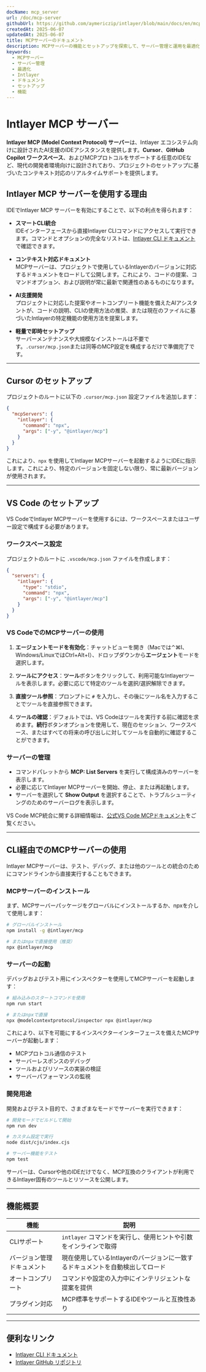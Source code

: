 ```yaml
---
docName: mcp_server
url: /doc/mcp-server
githubUrl: https://github.com/aymericzip/intlayer/blob/main/docs/en/mcp_server.md
createdAt: 2025-06-07
updatedAt: 2025-06-07
title: MCPサーバーのドキュメント
description: MCPサーバーの機能とセットアップを探索して、サーバー管理と運用を最適化します。
keywords:
  - MCPサーバー
  - サーバー管理
  - 最適化
  - Intlayer
  - ドキュメント
  - セットアップ
  - 機能
---
```


# Intlayer MCP サーバー

**Intlayer MCP (Model Context Protocol) サーバー**は、Intlayer エコシステム向けに設計されたAI支援のIDEアシスタンスを提供します。**Cursor**、**GitHub Copilot ワークスペース**、およびMCPプロトコルをサポートする任意のIDEなど、現代の開発者環境向けに設計されており、プロジェクトのセットアップに基づいたコンテキスト対応のリアルタイムサポートを提供します。

## Intlayer MCP サーバーを使用する理由

IDEでIntlayer MCP サーバーを有効にすることで、以下の利点を得られます：

- **スマートCLI統合**  
  IDEインターフェースから直接Intlayer CLIコマンドにアクセスして実行できます。コマンドとオプションの完全なリストは、[Intlayer CLI ドキュメント](https://github.com/aymericzip/intlayer/blob/main/docs/ja/intlayer_cli.md)で確認できます。

- **コンテキスト対応ドキュメント**  
  MCPサーバーは、プロジェクトで使用しているIntlayerのバージョンに対応するドキュメントをロードして公開します。これにより、コードの提案、コマンドオプション、および説明が常に最新で関連性のあるものになります。

- **AI支援開発**  
  プロジェクトに対応した提案やオートコンプリート機能を備えたAIアシスタントが、コードの説明、CLIの使用方法の推奨、または現在のファイルに基づいたIntlayerの特定機能の使用方法を提案します。

- **軽量で即時セットアップ**  
  サーバーメンテナンスや大規模なインストールは不要です。`.cursor/mcp.json`または同等のMCP設定を構成するだけで準備完了です。

---

## Cursor のセットアップ

プロジェクトのルートに以下の `.cursor/mcp.json` 設定ファイルを追加します：

```json
{
  "mcpServers": {
    "intlayer": {
      "command": "npx",
      "args": ["-y", "@intlayer/mcp"]
    }
  }
}
```

これにより、`npx` を使用してIntlayer MCPサーバーを起動するようにIDEに指示します。これにより、特定のバージョンを固定しない限り、常に最新バージョンが使用されます。

---

## VS Code のセットアップ

VS CodeでIntlayer MCPサーバーを使用するには、ワークスペースまたはユーザー設定で構成する必要があります。

### ワークスペース設定

プロジェクトのルートに `.vscode/mcp.json` ファイルを作成します：

```json
{
  "servers": {
    "intlayer": {
      "type": "stdio",
      "command": "npx",
      "args": ["-y", "@intlayer/mcp"]
    }
  }
}
```

### VS CodeでのMCPサーバーの使用

1. **エージェントモードを有効化**：チャットビューを開き（Macでは⌃⌘I、Windows/LinuxではCtrl+Alt+I）、ドロップダウンから**エージェント**モードを選択します。

2. **ツールにアクセス**：**ツール**ボタンをクリックして、利用可能なIntlayerツールを表示します。必要に応じて特定のツールを選択/選択解除できます。

3. **直接ツール参照**：プロンプトに `#` を入力し、その後にツール名を入力することでツールを直接参照できます。

4. **ツールの確認**：デフォルトでは、VS Codeはツールを実行する前に確認を求めます。**続行**ボタンオプションを使用して、現在のセッション、ワークスペース、またはすべての将来の呼び出しに対してツールを自動的に確認することができます。

### サーバーの管理

- コマンドパレットから **MCP: List Servers** を実行して構成済みのサーバーを表示します。
- 必要に応じてIntlayer MCPサーバーを開始、停止、または再起動します。
- サーバーを選択して **Show Output** を選択することで、トラブルシューティングのためのサーバーログを表示します。

VS Code MCP統合に関する詳細情報は、[公式VS Code MCPドキュメント](https://code.visualstudio.com/docs/copilot/chat/mcp-servers)をご覧ください。

---

## CLI経由でのMCPサーバーの使用

Intlayer MCPサーバーは、テスト、デバッグ、または他のツールとの統合のためにコマンドラインから直接実行することもできます。

### MCPサーバーのインストール

まず、MCPサーバーパッケージをグローバルにインストールするか、npxを介して使用します：

```bash
# グローバルインストール
npm install -g @intlayer/mcp

# またはnpxで直接使用（推奨）
npx @intlayer/mcp
```

### サーバーの起動

デバッグおよびテスト用にインスペクターを使用してMCPサーバーを起動します：

```bash
# 組み込みのスタートコマンドを使用
npm run start

# またはnpxで直接
npx @modelcontextprotocol/inspector npx @intlayer/mcp
```

これにより、以下を可能にするインスペクターインターフェースを備えたMCPサーバーが起動します：

- MCPプロトコル通信のテスト
- サーバーレスポンスのデバッグ
- ツールおよびリソースの実装の検証
- サーバーパフォーマンスの監視

### 開発用途

開発およびテスト目的で、さまざまなモードでサーバーを実行できます：

```bash
# 開発モードでビルドして開始
npm run dev

# カスタム設定で実行
node dist/cjs/index.cjs

# サーバー機能をテスト
npm test
```

サーバーは、Cursorや他のIDEだけでなく、MCP互換のクライアントが利用できるIntlayer固有のツールとリソースを公開します。

---

## 機能概要

| 機能                       | 説明                                                                           |
| -------------------------- | ------------------------------------------------------------------------------ |
| CLIサポート                | `intlayer` コマンドを実行し、使用ヒントや引数をインラインで取得                |
| バージョン管理ドキュメント | 現在使用しているIntlayerのバージョンに一致するドキュメントを自動検出してロード |
| オートコンプリート         | コマンドや設定の入力中にインテリジェントな提案を提供                           |
| プラグイン対応             | MCP標準をサポートするIDEやツールと互換性あり                                   |

---

## 便利なリンク

- [Intlayer CLI ドキュメント](https://github.com/aymericzip/intlayer/blob/main/docs/ja/intlayer_cli.md)
- [Intlayer GitHub リポジトリ](https://github.com/aymericzip/intlayer)
